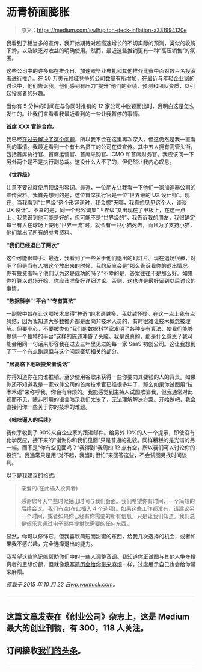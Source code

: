 # 沥青桥面膨胀

> 原文：<https://medium.com/swlh/pitch-deck-inflation-a331994120e>

我看到了相当多的宣传，我开始期待对超高速增长的不切实际的预测，类似的收购下滑，以及缺乏对收益的明确使用。然而，最近这些推销更有一种“高压销售”的氛围。

这些公司中的许多都在推介日、加速器毕业典礼和其他推介比赛中面对数百名投资者进行推介。在 50 万美元领域竞争的公司数量有所增加，在最近与年轻企业家的讨论中，他们告诉我，他们感到有压力“提升”他们的业绩、预测和团队资质，以引起投资者的兴趣。

当你有 5 分钟的时间在与你同时推销的 12 家公司中脱颖而出时，我明白这是怎么发生的。让我们来看看我最近看到的一些让我暂停的事情。

**首席 XXX 官综合症。**

我已经[在过去解决了这个问题](http://wp.wuntusk.com/cfo-no-no/)，所以我不会在这里再次深入，但这仍然是我一直看到的事情。我最近看到一个有七名员工的公司在做宣传。其中五人拥有高管头衔，包括首席执行官、首席运营官、首席采购官、CMO 和首席财务官。我应该问一下另外两个是不是执行副总裁。这没什么大不了的，但仍然让我内心叹息。

**《世界级》**

注意不要过度使用顶级形容词。最近，一位朋友让我看一下他们一家加速器公司的宣传资料。我首先想到的是，这位首席执行官是一位“世界级的 UX 设计师”。现在，当我看到“世界级”这个形容词时，我会想“天哪，我真想见见这个人，谈谈 UX 设计”。不幸的是，同一个形容词集“世界级”又出现在了甲板上，在这一点上，我意识到他可能是好的，但可能不是“世界级的”。我告诉我的朋友，我很确定每当有人在球场上使用“世界一流”时，就会有一只小猫死去，而且为了支持小猫，他们拿出了所有的参考资料。

**“我们已经退出了两次”**

这个可能很棘手。最近，我看到了一些关于他们退出的幻灯片。现在退场很棒，对吧？但是当有人把这个放出来的时候，我的反应会是“那么告诉我你的退出情况。你有投资者吗？他们认为这是成功的吗？”不幸的是，答案往往不是那么好。如果你打算以退场开始，你应该准备好详细讨论。否则，这也许是最好留到以后讨论的事情。

**“数据科学”“平台”“专有算法”**

一副牌中旨在让这项技术显得“神奇”的术语越多，我就越怀疑。在这一点上我有点纠结，因为我知道大多数推介都是面向非技术人员的，有时很难让技术概念被理解。但要小心，不要被类似“我们的数据科学家发明了各种专有算法，使我们能够提供一个独特的平台”这样的陈述冲昏了头脑。我是说真的，那是什么意思？我可能会用同一句话来形容我在过去三年里见过的每一家 SaaS 初创公司。这让我想到了下一个有点跑题但与这个问题密切相关的部分。

**“居高临下地跟投资者说话”**

你得知道你在向谁推销。至少使用谷歌来获得一些你要向其要钱的人的背景。如果你还不知道我是一家软件公司的首席技术官已经很多年了，那么如果你试图用“技术术语”来称呼我，你会有麻烦的。我能感觉到主持人试图欺骗我，但我通常对此视而不见，除非所用的语言暗示我们太笨了，无法理解解决方案。开始做吧，我会直接问你一些关于你的技术的难题。

**《咄咄逼人的后续》**

我似乎收到了 90%来自企业家的跟进邮件。给另外 10%的人一个提示，即使没有化学反应，接下来的“谢谢你和我们见面”只是普通的礼貌。同样糟糕的是光谱的另一端。而不是“你有空见面吗？”我得到“我周四 12 点有空，所以我们可以讨论你的投资”。我通常只是用“对不起，我当时很忙”来回答这些，不会试图另找时间谈判。

以下是我建议的格式:

> 亲爱的(在此插入投资者)
> 
> 感谢您今天早些时候抽出时间与我们会面。我们希望你有时间开一个简短的后续会议。我们有空(在此插入 4 个选项)。如果这些工作都没有，请建议另一个时间，或者如果你已经有你需要的所有信息，只是让我们知道。我们总是很乐意通过电子邮件提供您需要的任何东西。

显然，你可以修饰它，但我喜欢简短而甜蜜的东西，给我几次选择的机会，或者如果我不感兴趣，完全选择退出的能力。

我希望这些笔记能帮助你们中的一些人调整音调。我知道你正试图与其他人争夺投资者的思想份额，但就像[填写简历会给你带来麻烦](http://careers.jobstreet.com.my/resume/should-you-inflate-your-resume-curriculum-vitae-cv)一样，过度展示自己也会给你带来麻烦。

*原载于 2015 年 10 月 22 日*[*wp.wuntusk.com*](http://wp.wuntusk.com/pitch-deck-inflation/)*。*

![](img/731acf26f5d44fdc58d99a6388fe935d.png)

## 这篇文章发表在《创业公司》杂志上，这是 Medium 最大的创业刊物，有 300，118 人关注。

## 订阅接收[我们的头条](http://growthsupply.com/the-startup-newsletter/)。

![](img/731acf26f5d44fdc58d99a6388fe935d.png)